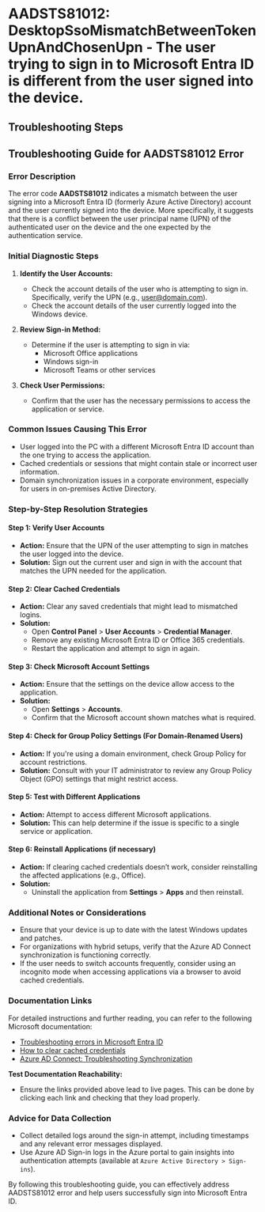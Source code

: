 # AADSTS81012: DesktopSsoMismatchBetweenTokenUpnAndChosenUpn - The user trying to sign in to Microsoft Entra ID is different from the user signed into the device.


## Troubleshooting Steps
## Troubleshooting Guide for AADSTS81012 Error

### Error Description
The error code **AADSTS81012** indicates a mismatch between the user signing into a Microsoft Entra ID (formerly Azure Active Directory) account and the user currently signed into the device. More specifically, it suggests that there is a conflict between the user principal name (UPN) of the authenticated user on the device and the one expected by the authentication service.

### Initial Diagnostic Steps
1. **Identify the User Accounts:**
   - Check the account details of the user who is attempting to sign in. Specifically, verify the UPN (e.g., user@domain.com).
   - Check the account details of the user currently logged into the Windows device.

2. **Review Sign-in Method:**
   - Determine if the user is attempting to sign in via:
     - Microsoft Office applications
     - Windows sign-in
     - Microsoft Teams or other services

3. **Check User Permissions:**
   - Confirm that the user has the necessary permissions to access the application or service.

### Common Issues Causing This Error
- User logged into the PC with a different Microsoft Entra ID account than the one trying to access the application.
- Cached credentials or sessions that might contain stale or incorrect user information.
- Domain synchronization issues in a corporate environment, especially for users in on-premises Active Directory.

### Step-by-Step Resolution Strategies

#### Step 1: Verify User Accounts
- **Action:** Ensure that the UPN of the user attempting to sign in matches the user logged into the device.
- **Solution:** Sign out the current user and sign in with the account that matches the UPN needed for the application.

#### Step 2: Clear Cached Credentials
- **Action:** Clear any saved credentials that might lead to mismatched logins.
- **Solution:**
  - Open **Control Panel** > **User Accounts** > **Credential Manager**.
  - Remove any existing Microsoft Entra ID or Office 365 credentials.
  - Restart the application and attempt to sign in again.

#### Step 3: Check Microsoft Account Settings
- **Action:** Ensure that the settings on the device allow access to the application.
- **Solution:**
  - Open **Settings** > **Accounts**.
  - Confirm that the Microsoft account shown matches what is required.

#### Step 4: Check for Group Policy Settings (For Domain-Renamed Users)
- **Action:** If you're using a domain environment, check Group Policy for account restrictions.
- **Solution:** Consult with your IT administrator to review any Group Policy Object (GPO) settings that might restrict access.

#### Step 5: Test with Different Applications
- **Action:** Attempt to access different Microsoft applications.
- **Solution:** This can help determine if the issue is specific to a single service or application.

#### Step 6: Reinstall Applications (if necessary)
- **Action:** If clearing cached credentials doesn’t work, consider reinstalling the affected applications (e.g., Office).
- **Solution:**
  - Uninstall the application from **Settings** > **Apps** and then reinstall.

### Additional Notes or Considerations
- Ensure that your device is up to date with the latest Windows updates and patches.
- For organizations with hybrid setups, verify that the Azure AD Connect synchronization is functioning correctly.
- If the user needs to switch accounts frequently, consider using an incognito mode when accessing applications via a browser to avoid cached credentials.

### Documentation Links
For detailed instructions and further reading, you can refer to the following Microsoft documentation:
- [Troubleshooting errors in Microsoft Entra ID](https://docs.microsoft.com/en-us/azure/active-directory/develop/troubleshoot-authentication)
- [How to clear cached credentials](https://support.microsoft.com/en-us/windows/manage-credentials-in-windows-10-94f62d7e-98e4-63fc-e9b7-e74798f54c50)
- [Azure AD Connect: Troubleshooting Synchronization](https://docs.microsoft.com/en-us/azure/active-directory/hybrid/tshoot-connect-sync)

**Test Documentation Reachability:**
- Ensure the links provided above lead to live pages. This can be done by clicking each link and checking that they load properly.

### Advice for Data Collection
- Collect detailed logs around the sign-in attempt, including timestamps and any relevant error messages displayed.
- Use Azure AD Sign-in logs in the Azure portal to gain insights into authentication attempts (available at `Azure Active Directory > Sign-ins`).

By following this troubleshooting guide, you can effectively address AADSTS81012 error and help users successfully sign into Microsoft Entra ID.